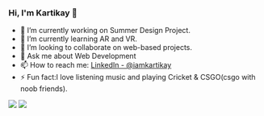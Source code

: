 ### Hi, I'm Kartikay 👋

- 🔭 I’m currently working on Summer Design Project.
- 🌱 I’m currently learning AR and VR.
- 👯 I’m looking to collaborate on web-based projects.
- 💬 Ask me about Web Development
- 📫 How to reach me: [LinkedIn - @iamkartikay](https://www.linkedin.com/in/iamkartikay/) 
- ⚡ Fun fact:I love listening music and playing Cricket & CSGO(csgo with noob friends). 


<img src="https://github-readme-stats.vercel.app/api?username=KARTIKAY-SARSWAT&&show_icons=true&title_color=ffffff&icon_color=bb2acf&text_color=daf7dc&bg_color=151515"> <img src="https://github-readme-stats.vercel.app/api/top-langs/?username=KARTIKAY-SARSWAT&&show_icons=true&title_color=ffffff&icon_color=bb2acf&text_color=daf7dc&bg_color=151515">
